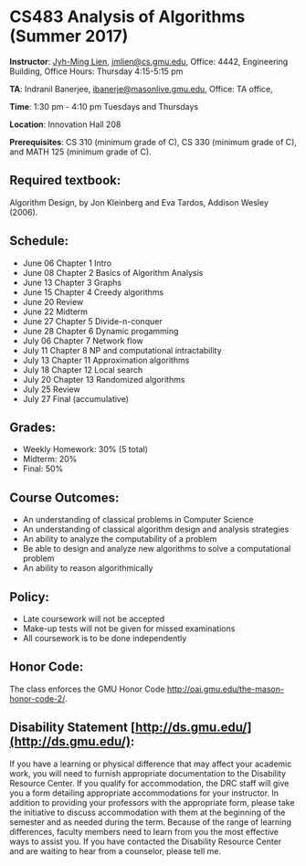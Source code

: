 
# CS483 Analysis of Algorithms (Summer 2017)

**Instructor**: [Jyh-Ming Lien](https://cs.gmu.edu/~jmlien), jmlien@cs.gmu.edu, Office: 4442, Engineering Building, Office Hours: Thursday 4:15-5:15 pm 

**TA**: Indranil Banerjee, ibanerje@masonlive.gmu.edu, Office: TA office, 

**Time**: 1:30 pm - 4:10 pm	Tuesdays and Thursdays	

**Location**: Innovation Hall 208

**Prerequisites**: CS 310 (minimum grade of C), CS 330 (minimum grade of C), and MATH 125 (minimum grade of C).

## Required textbook: 
Algorithm Design, by Jon Kleinberg and Eva Tardos, Addison Wesley (2006).

## Schedule:
- June 06 Chapter 1 Intro
- June 08 Chapter 2 Basics of Algorithm Analysis
- June 13 Chapter 3 Graphs
- June 15 Chapter 4 Creedy algorithms 
- June 20 Review  
- June 22 Midterm
- June 27 Chapter 5 Divide-n-conquer
- June 28 Chapter 6 Dynamic progamming
- July 06 Chapter 7 Network flow
- July 11 Chapter 8 NP and computational intractability
- July 13 Chapter 11 Approximation algorithms
- July 18 Chapter 12 Local search
- July 20 Chapter 13 Randomized algorithms
- July 25 Review
- July 27 Final (accumulative)

## Grades: 
- Weekly Homework: 30% (5 total)
- Midterm: 20%
- Final: 50%

## Course Outcomes: 
- An understanding of classical problems in Computer Science
- An understanding of classical algorithm design and analysis strategies
- An ability to analyze the computability of a problem
- Be able to design and analyze new algorithms to solve a computational problem
- An ability to reason algorithmically

## Policy: 
- Late coursework will not be accepted
- Make-up tests will not be given for missed examinations
- All coursework is to be done independently

## Honor Code:
The class enforces the GMU Honor Code http://oai.gmu.edu/the-mason-honor-code-2/. 


## Disability Statement [http://ds.gmu.edu/](http://ds.gmu.edu/):
If you have a learning or physical difference that may affect your academic work, you will need to furnish appropriate documentation to the Disability Resource Center. If you qualify for accommodation, the DRC staff will give you a form detailing appropriate accommodations for your instructor.
In addition to providing your professors with the appropriate form, please take the initiative to discuss accommodation with them at the beginning of the semester and as needed during the term. Because of the range of learning differences, faculty members need to learn from you the most effective ways to assist you. If you have contacted the Disability Resource Center and are waiting to hear from a counselor, please tell me.

